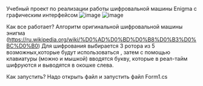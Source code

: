 Учебный проект по реализации работы шифровальной машины Enigma с графическим интерфейсом
![image](https://github.com/user-attachments/assets/abd8cd44-4170-42ab-9200-47a4854423ce)
![image](https://github.com/user-attachments/assets/5a7f62f4-63a0-4231-a2b3-f60d02bd4c39)

Как все работает?
Алгоритм оригинальной шифровальной машины энигма  (https://ru.wikipedia.org/wiki/%D0%AD%D0%BD%D0%B8%D0%B3%D0%BC%D0%B0)
Для шифрования выбирается 3 ротора из 5 возможных,которые будут использоваться , затем с помощью клавиатуры (можно и мышкой) вводятся букву, которые в реал-тайм шифруются и выводятся в окошке слева.

Как запустить?
Надо открыть файл и запустить файл Form1.cs

